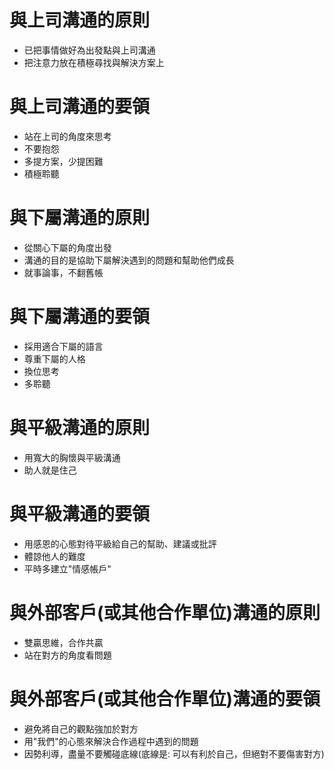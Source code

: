 # 與上司溝通的原則
- 已把事情做好為出發點與上司溝通
- 把注意力放在積極尋找與解決方案上

# 與上司溝通的要領
- 站在上司的角度來思考
- 不要抱怨
- 多提方案，少提困難
- 積極聆聽

# 與下屬溝通的原則
- 從關心下屬的角度出發
- 溝通的目的是協助下屬解決遇到的問題和幫助他們成長
- 就事論事，不翻舊帳

# 與下屬溝通的要領
- 採用適合下屬的語言
- 尊重下屬的人格
- 換位思考
- 多聆聽

# 與平級溝通的原則
- 用寬大的胸懷與平級溝通
- 助人就是住己

# 與平級溝通的要領
- 用感恩的心態對待平級給自己的幫助、建議或批評
- 體諒他人的難度
- 平時多建立"情感帳戶"

# 與外部客戶(或其他合作單位)溝通的原則
- 雙贏思維，合作共贏
- 站在對方的角度看問題

# 與外部客戶(或其他合作單位)溝通的要領
- 避免將自己的觀點強加於對方
- 用"我們"的心態來解決合作過程中遇到的問題
- 因勢利導，盡量不要觸碰底線(底線是: 可以有利於自己，但絕對不要傷害對方)
